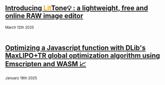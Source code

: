 ## [Introducing <span style="color:#F6AA1C;font-weight:bold;">Lit</span><span style="color:#171717;font-weight:bold;">Tone</span>💡 : a lightweight, free and online RAW image editor](https://littone.pages.dev)
<sub>March 12th 2025</sub>
<br>
<br>

## [Optimizing a Javascript function with DLib's MaxLIPO+TR global optimization algorithm using Emscripten and WASM 📈](https://dany-demise.github.io/blog/optimizing-a-javascript-function-with-dlibs-maxlipotr-global-optimization-algorithm-using-emscripten-and-wasm)
<sub>January 18th 2025</sub>
<br>
<br>

